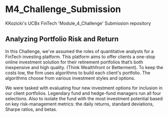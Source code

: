 # M4_Challenge_Submission
KKozicki's UCBx FinTech 'Module_4_Challenge' Submission repository

## Analyzing Portfolio Risk and Return

In this Challenge, we've assumed the roles of quantitative analysts for a FinTech investing platform. This platform aims to offer clients a one-stop online investment solution for their retirement portfolios that’s both inexpensive and high quality. (Think Wealthfront or Betterment). To keep the costs low, the firm uses algorithms to build each client's portfolio. The algorithms choose from various investment styles and options.

We were tasked with evaluating four new investment options for inclusion in our client portfolios. Legendary fund and hedge-fund managers run all four selections. Also to isolate the fund with the most investment potential based on key risk-management metrics: the daily returns, standard deviations, Sharpe ratios, and betas.
